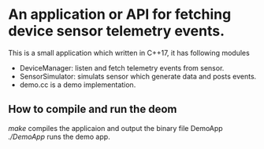 # An application or API for fetching device sensor telemetry events.
This is a small application which written in C++17, it has following modules
- DeviceManager: listen and fetch telemetry events from sensor.
- SensorSimulator: simulats sensor which generate data and posts events.
- demo.cc is a demo implementation.

## How to compile and run the deom
_make_ compiles the applicaion and output the binary file DemoApp
_./DemoApp_ runs the demo app.
